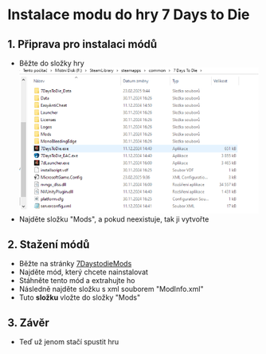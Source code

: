 # Instalace modu do hry 7 Days to Die
## 1. Připrava pro instalaci módů
- Běžte do složky hry
![C:/SteamLibrary/steamapps/common/7 Days to Die](obrazek_1.png?raw=true)
- Najděte složku "Mods", a pokud neexistuje, tak ji vytvořte
## 2. Stažení módů
- Běžte na stránky [7DaystodieMods](https://7daystodiemods.com/)
- Najděte mód, který chcete nainstalovat
- Stáhněte tento mód a extrahujte ho
- Následně najděte složku s xml souborem "ModInfo.xml"
- Tuto **složku** vložte do složky "Mods"
## 3. Závěr
- Teď už jenom stačí spustit hru
